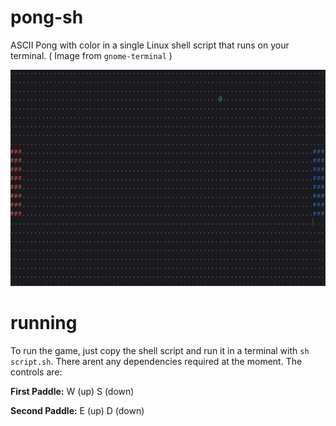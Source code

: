 # pong-sh
ASCII Pong with color in a single Linux shell script that runs on your terminal.
( Image from `gnome-terminal` )

![Screenshot](./examples/gameplay.png)
# running
To run the game, just copy the shell script and run it in a terminal with `sh script.sh`. There arent any dependencies required at the moment. The controls are:

__First Paddle:__
W (up)
S (down)

__Second Paddle:__
E (up)
D (down)
